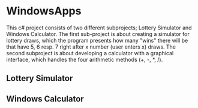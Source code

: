 # WindowsApps
This c# project consists of two different subprojects; Lottery Simulator and Windows Calculator. The first sub-project is about creating a simulator for lottery draws, which the program presents how many "wins" there will be that have 5, 6 resp. 7 right after x number (user enters x) draws. The second subproject is about developing a calculator with a graphical interface, which handles the four arithmetic methods (+, -, *, /).

## Lottery Simulator


## Windows Calculator

